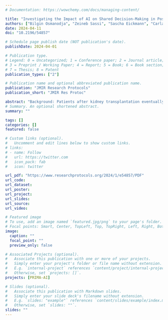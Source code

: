 ```yaml
---
# Documentation: https://wowchemy.com/docs/managing-content/

title: "Investigating the Impact of AI on Shared Decision-Making in Post-Kidney Transplant Care (PRIMA-AI): Protocol for a Randomized Controlled Trial"
authors: ["Bilgin Osmanodja", "Zeineb Sassi", "Sascha Eickmann", "Carla Maria Hansen", "Roland Roller", "Aljoscha Burchardt","David Samhammer","Peter Dabrock","Sebastian Möller","Klemens Budde","Anne Herrmann"]
date: 2024-04-11
doi: "10.2196/54857"

# Schedule page publish date (NOT publication's date).
publishDate: 2024-04-01

# Publication type.
# Legend: 0 = Uncategorized; 1 = Conference paper; 2 = Journal article;
# 3 = Preprint / Working Paper; 4 = Report; 5 = Book; 6 = Book section;
# 7 = Thesis; 8 = Patent
publication_types: ["2"]

# Publication name and optional abbreviated publication name.
publication: "JMIR Research Protocols"
publication_short: "JMIR Res Protoc"

abstract: "Background: Patients after kidney transplantation eventually face the risk of graft loss with the concomitant need for dialysis or retransplantation. Choosing the right kidney replacement therapy after graft loss is an important preference-sensitive decision for kidney transplant recipients. However, the rate of conversations about treatment options after kidney graft loss has been shown to be as low as 13% in previous studies. It is unknown whether the implementation of artificial intelligence (AI)–based risk prediction models can increase the number of conversations about treatment options after graft loss and how this might influence the associated shared decision-making (SDM). Objective: This study aims to explore the impact of AI-based risk prediction for the risk of graft loss on the frequency of conversations about the treatment options after graft loss, as well as the associated SDM process. Methods: This is a 2-year, prospective, randomized, 2-armed, parallel-group, single-center trial in a German kidney transplant center. All patients will receive the same routine post–kidney transplant care that usually includes follow-up visits every 3 months at the kidney transplant center. For patients in the intervention arm, physicians will be assisted by a validated and previously published AI-based risk prediction system that estimates the risk for graft loss in the next year, starting from 3 months after randomization until 24 months after randomization. The study population will consist of 122 kidney transplant recipients >12 months after transplantation, who are at least 18 years of age, are able to communicate in German, and have an estimated glomerular filtration rate <30 mL/min/1.73 m2. Patients with multi-organ transplantation, or who are not able to communicate in German, as well as underage patients, cannot participate. For the primary end point, the proportion of patients who have had a conversation about their treatment options after graft loss is compared at 12 months after randomization. Additionally, 2 different assessment tools for SDM, the CollaboRATE mean score and the Control Preference Scale, are compared between the 2 groups at 12 months and 24 months after randomization. Furthermore, recordings of patient-physician conversations, as well as semistructured interviews with patients, support persons, and physicians, are performed to support the quantitative results. Results: The enrollment for the study is ongoing. The first results are expected to be submitted for publication in 2025. Conclusions: This is the first study to examine the influence of AI-based risk prediction on physician-patient interaction in the context of kidney transplantation. We use a mixed methods approach by combining a randomized design with a simple quantitative end point (frequency of conversations), different quantitative measurements for SDM, and several qualitative research methods (eg, records of physician-patient conversations and semistructured interviews) to examine the implementation of AI-based risk prediction in the clinic."
# Summary. An optional shortened abstract.
summary: ""

tags: []
categories: []
featured: false

# Custom links (optional).
#   Uncomment and edit lines below to show custom links.
# links:
# - name: Follow
#   url: https://twitter.com
#   icon_pack: fab
#   icon: twitter

url_pdf: "https://www.researchprotocols.org/2024/1/e54857/PDF"
url_code: 
url_dataset:
url_poster:
url_project:
url_slides:
url_source:
url_video:

# Featured image
# To use, add an image named `featured.jpg/png` to your page's folder. 
# Focal points: Smart, Center, TopLeft, Top, TopRight, Left, Right, BottomLeft, Bottom, BottomRight.
image:
  caption: ""
  focal_point: ""
  preview_only: false

# Associated Projects (optional).
#   Associate this publication with one or more of your projects.
#   Simply enter your project's folder or file name without extension.
#   E.g. `internal-project` references `content/project/internal-project/index.md`.
#   Otherwise, set `projects: []`.
projects: [PRIMA-AI]

# Slides (optional).
#   Associate this publication with Markdown slides.
#   Simply enter your slide deck's filename without extension.
#   E.g. `slides: "example"` references `content/slides/example/index.md`.
#   Otherwise, set `slides: ""`.
slides: ""
---
```

